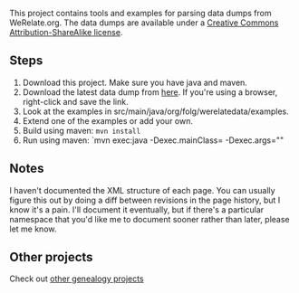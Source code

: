 This project contains tools and examples for parsing data dumps from WeRelate.org.  The data dumps are available under a [Creative Commons Attribution-ShareAlike license](http://creativecommons.org/licenses/by-sa/3.0/).

Steps
-----

1. Download this project.  Make sure you have java and maven.
2. Download the latest data dump from [here](http://backup.werelate.org/pages/pages.xml). If you're using a browser, right-click and save the link.
3. Look at the examples in src/main/java/org/folg/werelatedata/examples.
4. Extend one of the examples or add your own.
5. Build using maven: `mvn install`
6. Run using maven: `mvn exec:java -Dexec.mainClass=<fully-qualified classname> -Dexec.args="<args>"

Notes
-----

I haven't documented the XML structure of each page.
You can usually figure this out by doing a diff between revisions in the page history, but I know it's a pain.
I'll document it eventually, but if there's a particular namespace that you'd like me to document sooner
rather than later, please let me know.

Other projects
--------------

Check out [other genealogy projects](https://github.com/DallanQ)

